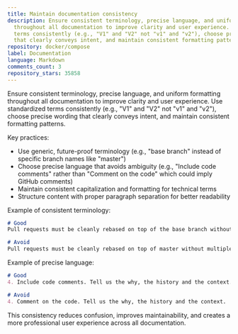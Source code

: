 ```yaml
---
title: Maintain documentation consistency
description: Ensure consistent terminology, precise language, and uniform formatting
  throughout all documentation to improve clarity and user experience. Use standardized
  terms consistently (e.g., "V1" and "V2" not "v1" and "v2"), choose precise wording
  that clearly conveys intent, and maintain consistent formatting patterns.
repository: docker/compose
label: Documentation
language: Markdown
comments_count: 3
repository_stars: 35858
---
```


Ensure consistent terminology, precise language, and uniform formatting throughout all documentation to improve clarity and user experience. Use standardized terms consistently (e.g., "V1" and "V2" not "v1" and "v2"), choose precise wording that clearly conveys intent, and maintain consistent formatting patterns.

Key practices:
- Use generic, future-proof terminology (e.g., "base branch" instead of specific branch names like "master")
- Choose precise language that avoids ambiguity (e.g., "Include code comments" rather than "Comment on the code" which could imply GitHub comments)
- Maintain consistent capitalization and formatting for technical terms
- Structure content with proper paragraph separation for better readability

Example of consistent terminology:
```markdown
# Good
Pull requests must be cleanly rebased on top of the base branch without multiple branches

# Avoid  
Pull requests must be cleanly rebased on top of master without multiple branches
```

Example of precise language:
```markdown
# Good
4. Include code comments. Tell us the why, the history and the context.

# Avoid
4. Comment on the code. Tell us the why, the history and the context.
```

This consistency reduces confusion, improves maintainability, and creates a more professional user experience across all documentation.